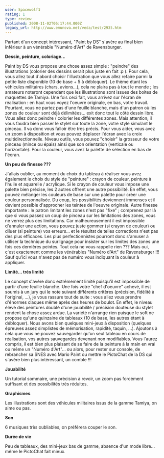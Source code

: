 ```yaml
---
user: Spacewolf1
rating: 1
type: review
published: 2008-11-02T06:17:44.000Z
legacy_url: http://www.emunova.net/veda/test/2935.htm
---
```

Partant d'un concept intéressant, "Paint by DS" s'avère au final bien inférieur à un vénérable "Numéro d'Art" de Ravensburger.  

  

**Dessin, peinture, coloriage...**  

Paint by DS vous propose une chose assez simple : "peindre" des illustrations (colorier des dessins serait plus juste en fait :p ). Pour cela, vous allez tout d'abord choisir l'illustration que vous allez refaire parmi la petite liste disponible (10 de base + 5 à débloquer). Le thème étant les véhicules militaires (chars, avions...), cela ne plaira pas à tout le monde ; les amateurs noteront cependant que les illustrations sont issues des boites de maquettes de Tamiya. Une fois ceci fait, vous arrivez sur l'écran de réalisation : en haut vous voyez l'oeuvre originale, en bas, votre travail. Pourtant, vous ne partez pas d'une feuille blanche, mais d'un patron où les zones de couleur sont déjà délimitées... exit donc tout le côté dessin libre. Vous allez donc peindre / colorier les différentes zones. Mais attention, il vous faudra bien passer le stylet sur toute la zone, votre style simulant le pinceau. Il va donc vous falloir être très précis. Pour vous aider, vous avez un zoom à disposition et vous pouvez déplacer l'écran avec la croix multidirectionnelle. Niveau outils, vous pouvez "choisir" la grosseur de votre pinceau (mince ou épais) ainsi que son orientation (verticale ou horizontale). Pour la couleur, vous avez la palette de sélection en bas de l'écran.  

  

**Un peu de finesse ???**  

J'allais oublier, au moment du choix du tableau à réaliser vous avez également le choix du style de "peinture" : crayon de couleur, peinture à l'huile et aquarelle / acrylique. Si le crayon de couleur vous impose une palette bien précise, les 2 autres offrent une autre possibilité. En effet, vous pouvez mélanger les couleurs de base sur une palette pour créer une couleur personnalisée. Du coup, les possibilités deviennent immenses et il devient possible d'approcher les teintes de l'oeuvre originale. Autre finesse importante : le patron limitant les zones n'est pas "fixe" ; comprenez par là que si vous passez un coup de pinceau sur les limitations des zones, vous ne verrez plus ces limitations. Car malheureusement il est impossible d'annuler une action, vous pouvez juste gommer (si crayon de couleur) ou diluer (si peinture) vos erreurs... et le résultat de telles corrections n'est pas des plus efficaces. Les plus perfectionnistes pourront donc s'amuser à utiliser la technique du surlignage pour insister sur les limites des zones une fois ces dernières peintes. Tout cela ne vous rappelle rien ??? Mais oui, c'est exactement comme les vénérables "Numéro d'Art" de Ravensburger !!! Sauf qu'ici vous n'avez pas de numéro vous indiquant la couleur à appliquer.  

  

**Limité... très limité**  

Le concept s'avère donc extrêmement limité puisqu'il est impossible de partir d'une feuille blanche. Une fois votre "chef d'oeuvre" achevé, il est soumis à un jury qui le note suivant différents critères (précision, fidélité à l'original, ...), je vous rassure tout de suite : vous allez vous prendre d'énormes claques même après des heures de boulot. En effet, le niveau élevé des peintures doublé d'une jouabilité / précision douteuse du stylet rendent la chose assez ardue. La variété n'arrange rien puisque le soft ne propose qu'une quinzaine de tableaux (10 de base, les autres étant à débloquer). Nous avons bien quelques mini-jeux à disposition (quelques épreuves assez simplistes de mémorisation, rapidité, taquin, ...). Ajoutons à cela que vous ne pouvez sauvegarder qu'un seul tableau en cours de réalisation, vos autres sauvegardes devenant non modifiables. Vous l'aurez compris, il est bien plus plaisant de se faire de la peinture à la main en vrai ou même un "Numéro d'Art"... ou alors, pour rester sur console, de rebrancher sa SNES avec Mario Paint ou mettre le PictoChat de la DS qui s'avère bien plus intéressant, un comble !!!  

  

  

**Jouabilité**  

Un tutorial sommaire, une précision à revoir, un zoom pas forcément suffisant et des possibilités très réduites.  

**Graphismes**  

Les illustrations sont des véhicules militaires issus de la gamme Tamiya, on aime ou pas.  

**Son**  

6 musiques très oubliables, on préférera couper le son.  

**Durée de vie**  

Peu de tableaux, des mini-jeux bas de gamme, absence d'un mode libre... même le PictoChat fait mieux.